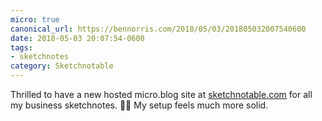 ```yaml
---
micro: true
canonical_url: https://bennorris.com/2018/05/03/201805032007540600
date: 2018-05-03 20:07:54-0600
tags:
- sketchnotes
category: Sketchnotable
---
```


Thrilled to have a new hosted micro.blog site at [sketchnotable.com](http://sketchnotable.com) for all my business sketchnotes. ✍🏼 My setup feels much more solid.